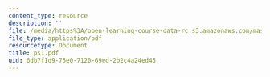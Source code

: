 ```yaml
---
content_type: resource
description: ''
file: /media/https%3A/open-learning-course-data-rc.s3.amazonaws.com/mas-962-digital-typography-fall-1997/6db7f1d975e0712069ed2b2c4a24ed45_ps1.pdf
file_type: application/pdf
resourcetype: Document
title: ps1.pdf
uid: 6db7f1d9-75e0-7120-69ed-2b2c4a24ed45
---
```

